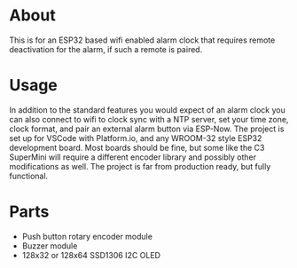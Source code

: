 # About
This is for an ESP32 based wifi enabled alarm clock that requires remote deactivation for the alarm, if such a remote is paired.

# Usage
In addition to the standard features you would expect of an alarm clock you can also connect to wifi to clock sync with a NTP server, set your time zone, clock format, and pair an external alarm button via ESP-Now. The project is set up for VSCode with Platform.io, and any WROOM-32 style ESP32 development board. Most boards should be fine, but some like the C3 SuperMini will require a different encoder library and possibly other modifications as well. The project is far from production ready, but fully functional.

# Parts
* Push button rotary encoder module
* Buzzer module
* 128x32 or 128x64 SSD1306 I2C OLED
